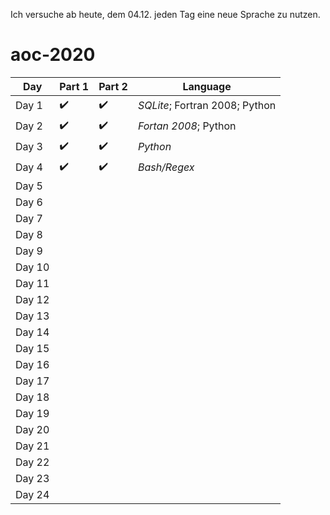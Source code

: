 Ich versuche ab heute, dem 04.12. jeden Tag eine neue Sprache zu nutzen.

# aoc-2020

| Day    | Part 1             | Part 2             | Language                       |
| ------ | ------------------ | ------------------ | ------------------------------ |
| Day 1  | :heavy_check_mark: | :heavy_check_mark: | *SQLite*; Fortran 2008; Python |
| Day 2  | :heavy_check_mark: | :heavy_check_mark: | *Fortan 2008*; Python          |
| Day 3  | :heavy_check_mark: | :heavy_check_mark: | *Python*                       |
| Day 4  | :heavy_check_mark: | :heavy_check_mark: | *Bash/Regex*                   |
| Day 5  |                    |                    |                                |
| Day 6  |                    |                    |                                |
| Day 7  |                    |                    |                                |
| Day 8  |                    |                    |                                |
| Day 9  |                    |                    |                                |
| Day 10 |                    |                    |                                |
| Day 11 |                    |                    |                                |
| Day 12 |                    |                    |                                |
| Day 13 |                    |                    |                                |
| Day 14 |                    |                    |                                |
| Day 15 |                    |                    |                                |
| Day 16 |                    |                    |                                |
| Day 17 |                    |                    |                                |
| Day 18 |                    |                    |                                |
| Day 19 |                    |                    |                                |
| Day 20 |                    |                    |                                |
| Day 21 |                    |                    |                                |
| Day 22 |                    |                    |                                |
| Day 23 |                    |                    |                                |
| Day 24 |                    |                    |                                |
